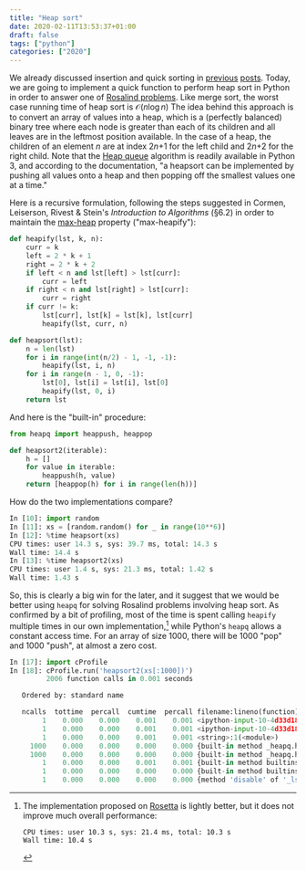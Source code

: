 ```yaml
---
title: "Heap sort"
date: 2020-02-11T13:53:37+01:00
draft: false
tags: ["python"]
categories: ["2020"]
---
```


We already discussed insertion and quick sorting in [previous](/post/racket-ffi/) [posts](/post/insertion-sort-python-ffi/). Today, we are going to implement a quick function to perform heap sort in Python in order to answer one of [Rosalind problems](http://rosalind.info/problems/hs/). Like merge sort, the worst case running time of heap sort is $\mathcal{O}(n\log n)$ The idea behind this approach is to convert an array of values into a heap, which is a (perfectly balanced) binary tree where each node is greater than each of its children and all leaves are in the leftmost position available. In the case of a heap, the children of an element _n_ are at index 2*n*+1 for the left child and 2*n*+2 for the right child. Note that the [Heap queue](https://docs.python.org/3.7/library/heapq.html) algorithm is readily available in Python 3, and according to the documentation, "a heapsort can be implemented by pushing all values onto a heap and then popping off the smallest values one at a time."

Here is a recursive formulation, following the steps suggested in Cormen, Leiserson, Rivest & Stein's _Introduction to Algorithms_ (§6.2) in order to maintain the [max-heap](<https://en.wikipedia.org/wiki/Heap_(data_structure)>) property ("max-heapify"):

```python
def heapify(lst, k, n):
    curr = k
    left = 2 * k + 1
    right = 2 * k + 2
    if left < n and lst[left] > lst[curr]:
        curr = left
    if right < n and lst[right] > lst[curr]:
        curr = right
    if curr != k:
        lst[curr], lst[k] = lst[k], lst[curr]
        heapify(lst, curr, n)

def heapsort(lst):
    n = len(lst)
    for i in range(int(n/2) - 1, -1, -1):
        heapify(lst, i, n)
    for i in range(n - 1, 0, -1):
        lst[0], lst[i] = lst[i], lst[0]
        heapify(lst, 0, i)
    return lst
```

And here is the "built-in" procedure:

```python
from heapq import heappush, heappop

def heapsort2(iterable):
    h = []
    for value in iterable:
        heappush(h, value)
    return [heappop(h) for i in range(len(h))]
```

How do the two implementations compare?

```python
In [10]: import random
In [11]: xs = [random.random() for _ in range(10**6)]
In [12]: %time heapsort(xs)
CPU times: user 14.3 s, sys: 39.7 ms, total: 14.3 s
Wall time: 14.4 s
In [13]: %time heapsort2(xs)
CPU times: user 1.4 s, sys: 21.3 ms, total: 1.42 s
Wall time: 1.43 s
```

So, this is clearly a big win for the later, and it suggest that we would be better using `heapq` for solving Rosalind problems involving heap sort. As confirmed by a bit of profiling, most of the time is spent calling `heapify` multiple times in our own implementation,[^1] while Python's `heapq` allows a constant access time. For an array of size 1000, there will be 1000 "pop" and 1000 "push", at almost a zero cost.

```python
In [17]: import cProfile
In [18]: cProfile.run('heapsort2(xs[:1000])')
         2006 function calls in 0.001 seconds

   Ordered by: standard name

   ncalls  tottime  percall  cumtime  percall filename:lineno(function)
        1    0.000    0.000    0.001    0.001 <ipython-input-10-4d33d18db4ca>:2(heapsort2)
        1    0.000    0.000    0.001    0.001 <ipython-input-10-4d33d18db4ca>:6(<listcomp>)
        1    0.000    0.000    0.001    0.001 <string>:1(<module>)
     1000    0.000    0.000    0.000    0.000 {built-in method _heapq.heappop}
     1000    0.000    0.000    0.000    0.000 {built-in method _heapq.heappush}
        1    0.000    0.000    0.001    0.001 {built-in method builtins.exec}
        1    0.000    0.000    0.000    0.000 {built-in method builtins.len}
        1    0.000    0.000    0.000    0.000 {method 'disable' of '_lsprof.Profiler' objects}
```

[^1]: The implementation proposed on [Rosetta](https://rosettacode.org/wiki/Sorting_algorithms/Heapsort#Python) is lightly better, but it does not improve much overall performance:

    ```
    CPU times: user 10.3 s, sys: 21.4 ms, total: 10.3 s
    Wall time: 10.4 s
    ```
